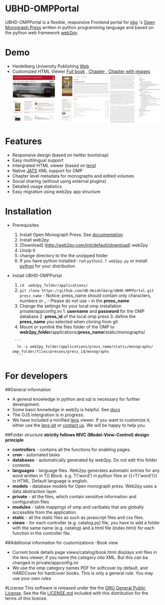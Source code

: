 # UBHD-OMPPortal
UBHD-OMPPortal is a flexible, responsive Frontend portal for [pkp](https://pkp.sfu.ca/) 's [Open Monograph Press](https://pkp.sfu.ca/omp/)  written in python programming language and  based on the python web framework [web2py](http://www.web2py.com).

# Demo
- Heidelberg University Publishing  [Web](http://heiup.uni-heidelberg.de/)
- Customized HTML Viewer [Full book](http://heiup.uni-heidelberg.de/reader/index/43/heiUP_habenstein_abwesenheit_2015.xml) ,  [Chapter ](http://heiup.uni-heidelberg.de/reader/index/43/43-69-209-1-10-20150717.xml) ,  [Chapter with images](http://heiup.uni-heidelberg.de/reader/index/43/43-69-220-1-10-20150723.xml#figures)
![alt tag](static/images/UBHD-OMPPortal.png)

# Features
- Responsive design (based on twitter bootstrap)
- Easy multilingual support
- Intergrated-HTML viewer (based on [lens](https://github.com/elifesciences/lens/))
- Native [JATS](http://jats.nlm.nih.gov/) XML support for OMP
- Chapter level metadata for monographs and edited volumes
- Social sharing  (without using external plugins)
- Detailed usage statistics
- Easy migration using web2py app structure

# Installation
- Prerequisites
    1. Install Open Monograph Press. See [documentation](http://pkp.sfu.ca/omp/README)
    2. Install web2py
     1. [Download] (http://web2py.com/init/default/download) web2py
     2. Unzip it
     3. change directory to the the unzipped folder
     4. If you have python installed : run ```python2.7 web2py.py``` or install [python](https://www.python.org/downloads/release/python-2710/) for your distribution
- Install UBHD-OMPPortal
     1. ```cd  web2py_folder/applications/```
     2. ```git clone https://github.com/UB-Heidelberg/UBHD-OMPPortal.git press_name```
       - Notice:  press_name *should* contain only characters, numbers or _
       - Please do not use **-** in the **press_name**
     3. Change the settings for your local omp installation private/appconfig.ini
       1. **username** and **password** for the OMP database
       2. **press_id** of the local omp press
       3. define the **press_name** you selected when cloning from git
     4. Mount or symlink the files folder of the OMP  to **web2py_folder**/applications/**press_name**/static/monographs/

       ```
        ln -s web2py_folder/applications/press_name/static/monographs/ omp_folder/files/presses/press_id/monographs
        ```


# For developers

##General information
- A general knowledge in python  and sql is necessary for further development.
- Some  basic knowledge in web2y is helpful. See [docs](http://web2py.com)
- The OJS intergration is  in progress.
- We have included a minified [lens](https://github.com/elifesciences/lens/) viewer. If you want to customize it, either use the [lens git](https://github.com/elifesciences/lens/)  or  [contact us](mailto:dulip.withanage@gmail.com). We will be happy to help you.


##Folder structure
**strictly follows MVC (Model-View-Control) design principle**

- **controllers** - contains all the functions for  enabling pages.
- **cron** - automated tasks
- **databases** - automatically generated by web2py. Do not edit this folder contents
- **languages** -  language files. Web2py generates automatic entries for any word written in T() Block.  e.g. T('word') in python files or {{=T('word')}} in HTML. Default language is english.
- **models** - database models for Open monograph press. Web2py uses a  data abstraction layer.
- **private** - all the files, which contain sensitive information and configuration files
- **modules** - table mappings of omp and varibales that are globally accessible from the application.
- **static** - all the static files as such as javascript files and css files.
- **views** - for each controller (e.g. catalog.py) file, you have to  add a folder  with the same name   (e.g. catalog) and a html file  (index.html) for each function in the controller file.

##Additional information for customizations
-Book view
  - Current book details page views/catalog/book.html  displays xml files in  the lens viewer, if you name the category into  XML. But this can ba changed in private/appconfig.ini
  - We use the omp category names PDF for softcover by default, and HARDCover for hardcover books. This is only a general rule. You may use your own rules



#License
This software is released under the the [GNU General Public License](LICENSE.md).
See the file [LICENSE.md](LICENSE.md) included with this distribution for the terms of this license.












